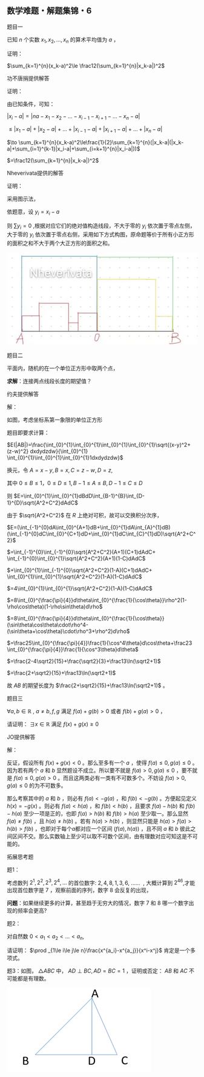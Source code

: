 ## 数学难题・解题集锦・6

题目一

已知 $n$ 个实数 $x_1,x_2,...,x_n$ 的算术平均值为 $a$ ，

证明：

$\sum_{k=1}^{n}(x_k-a)^2\le \frac12(\sum_{k=1}^{n}|x_k-a|)^2$

功不唐捐提供解答

证明：

由已知条件，可知： 

$|x_i-a|=|na-x_1-x_2-...-x_{i-1}-x_{i+1}-...-x_n-a|$

$\le |x_1-a|+|x_2-a|+...+|x_{i-1}-a|+|x_{i+1}-a|+...+|x_n-a|$

$\to \sum_{k=1}^{n}(x_k-a)^2\le\frac{1}{2}\sum_{k=1}^{n}(|x_k-a|(|x_k-a|+\sum_{i=1}^{k-1}|x_i-a|+\sum_{i=k+1}^{n}|x_i-a|))$

$=\frac12(\sum_{k=1}^{n}|x_k-a|)^2$

Nheverivata提供的解答

证明：

采用图示法，

依题意，设 $y_i=x_i-a$

则 $\sum y_i=0$ ,根据对应它们的绝对值构造线段，不大于零的 $y_i$ 依次置于零点左侧，大于零的 $y_i$ 依次置于零点右侧，采用如下方式构图，原命题等价于所有小正方形的面积之和不大于两个大正方形的面积之和。

![图2](/pics/p62-2.png)

题目二

平面内，随机的在一个单位正方形中取两个点，

**求解**：连接两点线段长度的期望值？

约夫提供解答

解：

如图，考虑坐标系第一象限的单位正方形

题目即要求计算：

$E(|AB|)=\frac{\int_{0}^{1}\int_{0}^{1}\int_{0}^{1}\int_{0}^{1}\sqrt{(x-y)^2+(z-w)^2} dxdydzdw}{\int_{0}^{1}
\int_{0}^{1}\int_{0}^{1}\int_{0}^{1}1dxdydzdw}$

换元，令 $A=x-y,B=x,C=z-w,D=z,$

其中 $0\le B\le 1，0\le D\le 1,B-1\le A\le B,D-1\le C\le D$

则 $E=\int_{0}^{1}\int_{0}^{1}dBdD\int_{B-1}^{B}\int_{D-1}^{D}\sqrt{A^2+C^2}dAdC$

由于 $\sqrt{A^2+C^2}$ 在 $R$ 上绝对可积，故可以交换积分次序，

$E=(\int_{-1}^{0}dA\int_{0}^{A+1}dB+\int_{0}^{1}dA\int_{A}^{1}dB)(\int_{-1}^{0}dC\int_{0}^{C+1}dD+\int_{0}^{1}dC\int_{C}^{1}dD)\sqrt{A^2+C^2}$

$=\int_{-1}^{0}\int_{-1}^{0}\sqrt{A^2+C^2}(A+1)(C+1)dAdC+
\int_{-1}^{0}\int_{0}^{1}\sqrt{A^2+C^2}(A+1)(1-C)dAdC$

$+\int_{0}^{1}\int_{-1}^{0}\sqrt{A^2+C^2}(1-A)(C+1)dAdC+
\int_{0}^{1}\int_{0}^{1}\sqrt{A^2+C^2}(1-A)(1-C)dAdC$

$=4\int_{0}^{1}\int_{0}^{1}\sqrt{A^2+C^2}(1-A)(1-C)dAdC$

$=8\int_{0}^{\frac{\pi}{4}}d\theta\int_{0}^{\frac{1}{\cos\theta}}\rho^2(1-\rho\cos\theta)(1-\rho\sin\theta)d\rho$

$=8\int_{0}^{\frac{\pi}{4}}d\theta\int_{0}^{\frac{1}{\cos\theta}}(\sin\theta\cos\theta\cdot\rho^4-(\sin\theta+\cos\theta)\cdot\rho^3+\rho^2)d\rho$

$=\frac25\int_{0}^{\frac{\pi}{4}}\frac{1}{\cos^4\theta}d\cos\theta+\frac23
\int_{0}^{\frac{\pi}{4}}\frac{1}{\cos^3\theta}d\theta$

$=\frac{2-4\sqrt2}{15}+\frac{\sqrt2}{3}+\frac13\ln(\sqrt2+1)$

$=\frac{2+\sqrt2}{15}+\frac13\ln(\sqrt2+1)$

故 $AB$ 的期望长度为 $\frac{2+\sqrt2}{15}+\frac13\ln(\sqrt2+1)$ 。

题目三

$\forall a,b\in\mathbb{R}$ , $a\not =b,f,g$ 满足 $f(a)+g(b)\gt 0$ 或者 $f(b)+g(a)\gt 0$ ，

请证明： $\exists x\in\mathbb{R}$ 满足 $f(x)+g(x)\ge 0$

JO提供解答

解：

反证，假设所有 $f(x)+g(x)\lt0$ 。那么至多有一个 $a$ ，使得 $f(a)\le 0,g(a)\le0$ 。因为若有两个 $a$ 和 $b$ 显然题设不成立。所以要不就是 $f(a)\gt0,g(a)\le0$ ，要不就是 $f(a)\le0,g(a)\gt0$ 。而且这两类必有一类有不可数多个。不妨设 $f(a)\gt0,g(a)\le0$ 的为不可数多。

那么考察其中的 $a$ 和 $b$ ，则必有 $f(a)\lt -g(a)$ ，和 $f(b)\lt -g(b)$ 。方便起见定义 $h(x)=-g(x)$ 。则必有 $f(a)\lt h(a)$ ，和 $f(b)\lt h(b)$ ，且要求 $f(a)-h(b)$ 和 $f(b)-h(a)$ 至少一项是正的，也即 $f(a)\gt h(b)$ 和 $f(b)\gt h(a)$ 至少取一。那么显然 $f(a)\not =f(b)$ ，且 $h(a)\not =h(b)$ 。若有 $h(a)\gt h(b)$ ，则显然只能是 $h(a)\gt f(a)\gt h(b)\gt f(b)$ ，也即对于每个$a$都对应一个区间 $(f(a),h(a))$ ，且不同 $a$ 和 $b$ 彼此之间区间不交。那么实数轴上至少可以取不可数个区间，由有理数对应可知这是不可能的。

拓展思考题

题1：

考虑数列 $2^1,2^2,2^3,2^4,...$ 的首位数字: $2,4,8,1,3,6,$ ......  , 大概计算到 $2^{46}$,才能出现首位数字是 $7$ ，观察前面的序列，数字 $8$ 会反复的出现，

**问题**：如果继续更多的计算，甚至趋于无穷大的情况，数字 $7$ 和 $8$ 哪一个数字出现的频率会更高?

题2：

对自然数 $0\lt a_1\lt a_2\lt ...\lt a_n,$

请证明： $\prod _{1\le i\le j\le n}\frac{x^{a_i}-x^{a_j}}{x^i-x^j}$ 肯定是一个多项式。

题3：如图， $\triangle ABC$ 中， $AD\perp BC,AD=BC=1$ ，证明或否定： $AB$ 和 $AC$ 不可能都是有理数。

![图1](/pics/p62-1.png)



